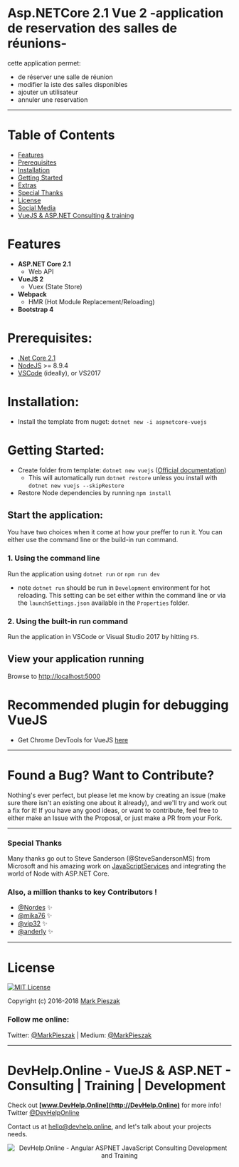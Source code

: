 # Asp.NETCore 2.1 Vue 2 -application de reservation des salles de réunions-


cette application permet:
* de réserver une salle de réunion 
* modifier la iste des salles disponibles
* ajouter un utilisateur
* annuler une reservation

 
---

# Table of Contents

* [Features](#features)
* [Prerequisites](#prerequisites)
* [Installation](#installation)
* [Getting Started](#getting-started)
* [Extras](#extras)
* [Special Thanks](#special-thanks)
* [License](#license)
* [Social Media](#follow-me-online)
* [VueJS & ASP.NET Consulting & training](#Training)

# Features

- **ASP.NET Core 2.1**
  - Web API
- **VueJS 2**
  - Vuex (State Store)
- **Webpack**
  - HMR (Hot Module Replacement/Reloading)
- **Bootstrap 4**

# Prerequisites:
 * [.Net Core 2.1](https://www.microsoft.com/net/download/windows)
 * [NodeJS](https://nodejs.org/) >= 8.9.4
 * [VSCode](https://code.visualstudio.com/) (ideally), or VS2017

# Installation:
 * Install the template from nuget: `dotnet new -i aspnetcore-vuejs`
 
# Getting Started:
 * Create folder from template: `dotnet new vuejs` ([Official documentation](https://docs.microsoft.com/en-us/dotnet/core/tools/dotnet-new?tabs=netcore2x))
   * This will automatically run `dotnet restore` unless you install with `dotnet new vuejs --skipRestore`
 * Restore Node dependencies by running `npm install`

## Start the application:
You have two choices when it come at how your preffer to run it. You can either use the command line or the build-in run command.

### 1. Using the command line
Run the application using `dotnet run` or `npm run dev`
- note `dotnet run` should be run in `Development` environment for hot reloading. This setting can be set either within the command line or via the `launchSettings.json` available in the `Properties` folder.
 
### 2. Using the built-in run command
Run the application in VSCode or Visual Studio 2017 by hitting `F5`.

## View your application running
Browse to [http://localhost:5000](http://localhost:5000)

# Recommended plugin for debugging VueJS

- Get Chrome DevTools for VueJS [here](https://chrome.google.com/webstore/detail/vuejs-devtools/nhdogjmejiglipccpnnnanhbledajbpd)

----

# Found a Bug? Want to Contribute?

Nothing's ever perfect, but please let me know by creating an issue (make sure there isn't an existing one about it already), and we'll try and work out a fix for it! If you have any good ideas, or want to contribute, feel free to either make an Issue with the Proposal, or just make a PR from your Fork.

----

### Special Thanks

Many thanks go out to Steve Sanderson (@SteveSandersonMS) from Microsoft and his amazing work on [JavaScriptServices](https://blogs.msdn.microsoft.com/webdev/2017/02/14/building-single-page-applications-on-asp-net-core-with-javascriptservices/) and integrating the world of Node with ASP.NET Core.

### Also, a million thanks to key Contributors ! 

- [@Nordes](https://github.com/Nordes) :sparkles:
- [@mika76](https://github.com/mika76) :sparkles:
- [@vip32](https://github.com/vip32) :sparkles:
- [@anderly](https://github.com/anderly) :sparkles:

----

# License

[![MIT License](https://img.shields.io/badge/license-MIT-blue.svg?style=flat)](/LICENSE) 

Copyright (c) 2016-2018 [Mark Pieszak](https://github.com/MarkPieszak)

### Follow me online:

Twitter: [@MarkPieszak](http://twitter.com/MarkPieszak) | Medium: [@MarkPieszak](https://medium.com/@MarkPieszak)

----

<a name="Training"/>

# DevHelp.Online - VueJS & ASP.NET - Consulting | Training | Development

Check out **[www.DevHelp.Online](http://DevHelp.Online)** for more info! Twitter [@DevHelpOnline](https://twitter.com/DevHelpOnline)

Contact us at <hello@devhelp.online>, and let's talk about your projects needs.

<p align="center">
    <img src="https://s3.amazonaws.com/media-p.slid.es/uploads/768119/images/4272479/Screen_Shot_2017-10-27_at_6.58.34_PM.png" alt="DevHelp.Online - Angular ASPNET JavaScript Consulting Development and Training">
</p>
